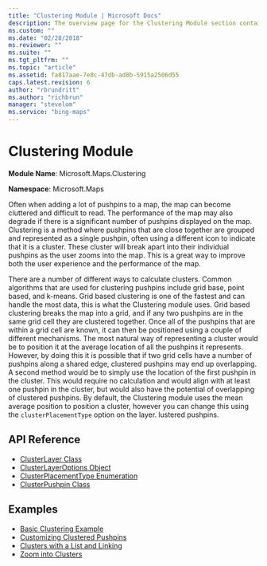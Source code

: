 ```yaml
---
title: "Clustering Module | Microsoft Docs"
description: The overview page for the Clustering Module section contains a description of clustering and links to API reference articles and code examples.
ms.custom: ""
ms.date: "02/28/2018"
ms.reviewer: ""
ms.suite: ""
ms.tgt_pltfrm: ""
ms.topic: "article"
ms.assetid: fa817aae-7e8c-47db-ad8b-5915a2506d55
caps.latest.revision: 6
author: "rbrundritt"
ms.author: "richbrun"
manager: "stevelom"
ms.service: "bing-maps"
---
```


# Clustering Module

**Module Name**: Microsoft.Maps.Clustering

**Namespace**: Microsoft.Maps 

Often when adding a lot of pushpins to a map, the map can become cluttered and difficult to read. The performance of the map may also degrade if there is a significant number of pushpins displayed on the map. Clustering is a method where pushpins that are close together are grouped and represented as a single pushpin, often using a different icon to indicate that it is a cluster. These cluster will break apart into their individual pushpins as the user zooms into the map. This is a great way to improve both the user experience and the performance of the map.
 
There are a number of different ways to calculate clusters. Common algorithms that are used for clustering pushpins include grid base, point based, and k-means. Grid based clustering is one of the fastest and can handle the most data, this is what the Clustering module uses. Grid based clustering breaks the map into a grid, and if any two pushpins are in the same grid cell they are clustered together. Once all of the pushpins that are within a grid cell are known, it can then be positioned using a couple of different mechanisms. The most natural way of representing a cluster would be to position it at the average location of all the pushpins it represents. However, by doing this it is possible that if two grid cells have a number of pushpins along a shared edge, clustered pushpins may end up overlapping. A second method would be to simply use the location of the first pushpin in the cluster. This would require no calculation and would align with at least one pushpin in the cluster, but would also have the potential of overlapping of clustered pushpins. By default, the Clustering module uses the mean average position to position a cluster, however you can change this using the `clusterPlacementType` option on the layer.
lustered pushpins.

## API Reference

  * [ClusterLayer Class](clusterlayer-class.md)
  * [ClusterLayerOptions Object](clusterlayeroptions-object.md)
  * [ClusterPlacementType Enumeration](clusterplacementtype-enumeration.md)
  * [ClusterPushpin Class](clusterpushpin-class.md)

## Examples

  * [Basic Clustering Example](../../map-control-concepts/clustering-module-examples/basic-clustering-example.md)
  * [Customizing Clustered Pushpins](../../map-control-concepts/clustering-module-examples/customizing-clustered-pushpins.md)
  * [Clusters with a List and Linking](../../map-control-concepts/clustering-module-examples/clusters-with-a-list-and-linking.md)
  * [Zoom into Clusters](../../map-control-concepts/clustering-module-examples/zoom-into-clusters.md)
